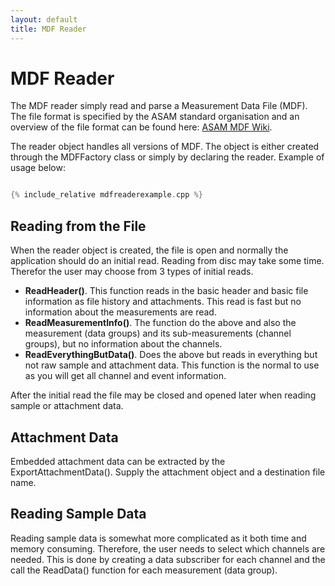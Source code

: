 ```yaml
---
layout: default
title: MDF Reader
---
```

# MDF Reader

The MDF reader simply read and parse a Measurement Data File (MDF). The file format is
specified by the ASAM standard organisation and an overview of the file format can be found
here: [ASAM MDF Wiki](https://www.asam.net/standards/detail/mdf/wiki/).

The reader object handles all versions of MDF. The object is either created through the MDFFactory class or simply by 
declaring the reader. Example of usage below:

~~~~c++

{% include_relative mdfreaderexample.cpp %}
~~~~

## Reading from the File

When the reader object is created, the file is open and normally the application 
should do an initial read. Reading from disc may take some time. Therefor the 
user may choose from 3 types of initial reads.

- **ReadHeader()**. This function reads in the basic header and basic file information as file history and attachments. This
read is fast but no information about the measurements are read.
- **ReadMeasurementInfo()**. The function do the above and also the measurement (data groups) and its 
sub-measurements (channel groups), but no information about the channels.
- **ReadEverythingButData()**. Does the above but reads in everything but not raw sample and attachment data.
This function is the normal to use as you will get all channel and event information. 

After the initial read the file may be closed and opened later when reading sample or attachment data.

## Attachment Data

Embedded attachment data can be extracted by the ExportAttachmentData(). Supply the attachment object and
a destination file name.

## Reading Sample Data

Reading sample data is somewhat more complicated as it both time and memory consuming. Therefore, the 
user needs to select which channels are needed. This is done by creating a data subscriber for each 
channel and the call the ReadData() function for each measurement (data group).
